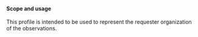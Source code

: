 #### Scope and usage
This profile is intended to be used to represent the requester organization of the observations. 
